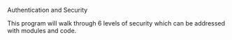 Authentication and Security

This program will walk through 6 levels of security which can be addressed with
modules and code.
